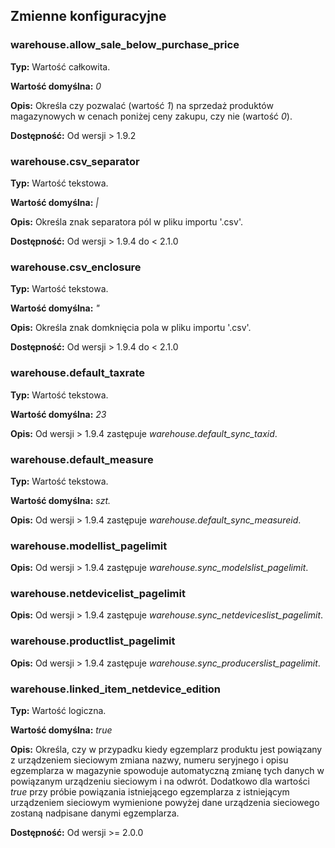 ## Zmienne konfiguracyjne

### warehouse.allow_sale_below_purchase_price

**Typ:** Wartość całkowita.

**Wartość domyślna:** _0_

**Opis:** Określa czy pozwalać (wartość _1_) na sprzedaż produktów magazynowych w cenach poniżej ceny zakupu, czy nie (wartość _0_).

**Dostępność:** Od wersji > 1.9.2

### warehouse.csv_separator

**Typ:** Wartość tekstowa.

**Wartość domyślna:** _|_

**Opis:** Określa znak separatora pól w pliku importu '.csv'.

**Dostępność:** Od wersji > 1.9.4 do < 2.1.0

### warehouse.csv_enclosure

**Typ:** Wartość tekstowa.

**Wartość domyślna:** _"_

**Opis:** Określa znak domknięcia pola w pliku importu '.csv'.

**Dostępność:** Od wersji > 1.9.4 do < 2.1.0

### warehouse.default_taxrate

**Typ:** Wartość tekstowa.

**Wartość domyślna:** _23_

**Opis:** Od wersji > 1.9.4 zastępuje _warehouse.default_sync_taxid_.

### warehouse.default_measure

**Typ:** Wartość tekstowa.

**Wartość domyślna:** _szt._

**Opis:** Od wersji > 1.9.4 zastępuje _warehouse.default_sync_measureid_.

### warehouse.modellist_pagelimit

**Opis:** Od wersji > 1.9.4 zastępuje _warehouse.sync_modelslist_pagelimit_.

### warehouse.netdevicelist_pagelimit

**Opis:** Od wersji > 1.9.4 zastępuje _warehouse.sync_netdeviceslist_pagelimit_.

### warehouse.productlist_pagelimit

**Opis:** Od wersji > 1.9.4 zastępuje _warehouse.sync_producerslist_pagelimit_.

### warehouse.linked_item_netdevice_edition

**Typ:** Wartość logiczna.

**Wartość domyślna:** _true_

**Opis:** Określa, czy w przypadku kiedy egzemplarz produktu jest powiązany z urządzeniem sieciowym zmiana nazwy, numeru seryjnego i opisu egzemplarza w magazynie spowoduje automatyczną zmianę tych danych w powiązanym urządzeniu sieciowym i na odwrót. Dodatkowo dla wartości _true_ przy próbie powiązania istniejącego egzemplarza z istniejącym urządzeniem sieciowym wymienione powyżej dane urządzenia sieciowego zostaną nadpisane danymi egzemplarza.

**Dostępność:** Od wersji >= 2.0.0
